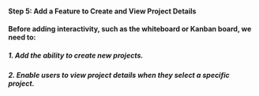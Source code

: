 #### Step 5: Add a Feature to Create and View Project Details

#### Before adding interactivity, such as the whiteboard or Kanban board, we need to:

##### 1. Add the ability to create new projects.
##### 2. Enable users to view project details when they select a specific project.